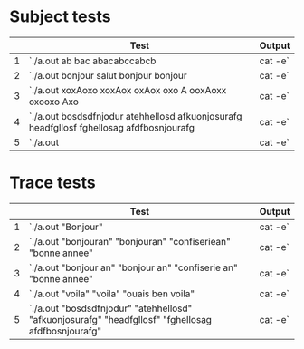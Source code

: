 # Subject tests
|   | Test | Output
| - | ---- | ------
| 1 | `./a.out ab bac abacabccabcb | cat -e` | `a$`
| 2 | `./a.out bonjour salut bonjour bonjour | cat -e` | `u$`
| 3 | `./a.out xoxAoxo xoxAox  oxAox oxo  A ooxAoxx oxooxo Axo | cat -e` | `$`
| 4 | `./a.out bosdsdfnjodur atehhellosd afkuonjosurafg headfgllosf fghellosag afdfbosnjourafg | cat -e` | `os$`
| 5 | `./a.out | cat -e` | `$`

# Trace tests
|   | Test | Output
| - | ---- | ------
| 1 | `./a.out "Bonjour" | cat -e` | `Bonjour$`
| 2 | `./a.out "bonjouran" "bonjouran" "confiseriean" "bonne annee" | cat -e` | `on$`
| 3 | `./a.out "bonjour an" "bonjour an" "confiserie an" "bonne annee" | cat -e` | ` an$`
| 4 | `./a.out "voila" "voila" "ouais ben voila" | cat -e` | `voila$`
| 5 | `./a.out "bosdsdfnjodur" "atehhellosd" "afkuonjosurafg" "headfgllosf" "fghellosag afdfbosnjourafg" | cat -e` | `os$`